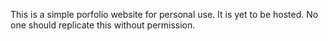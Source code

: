 This is a simple porfolio website for personal use. It is yet to be hosted.
No one should replicate this without permission.
